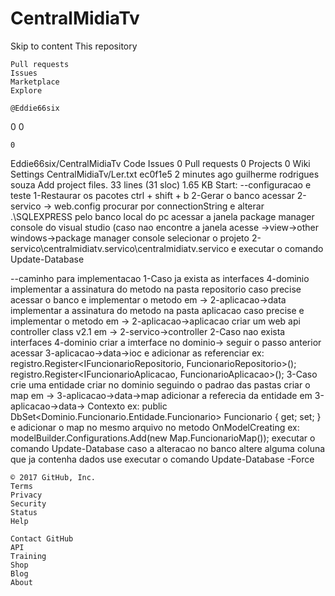 # CentralMidiaTv

Skip to content
This repository

    Pull requests
    Issues
    Marketplace
    Explore

    @Eddie66six

0
0

    0

Eddie66six/CentralMidiaTv
Code
Issues 0
Pull requests 0
Projects 0
Wiki
Settings
CentralMidiaTv/Ler.txt
ec0f1e5 2 minutes ago
guilherme rodrigues souza Add project files.
33 lines (31 sloc) 1.65 KB
Start:
--configuracao e teste
1-Restaurar os pacotes
	ctrl + shift + b
2-Gerar o banco
	acessar 2-servico -> web.config procurar por connectionString e alterar .\SQLEXPRESS pelo banco local do pc
	acessar a janela package manager console do visual studio (caso nao encontre a janela acesse
	->view->other windows->package manager console
	selecionar o projeto 2-servico\centralmidiatv.servico\centralmidiatv.servico e executar o comando Update-Database

--caminho para implementacao
1-Caso ja exista as interfaces 4-dominio
	implementar a assinatura do metodo na pasta repositorio caso precise acessar o banco e implementar o metodo em
	-> 2-aplicacao->data
	implementar a assinatura do metodo na pasta aplicacao caso precise e implementar o metodo em
	-> 2-aplicacao->aplicacao
	criar um web api controller class v2.1 em -> 2-servico->controller
2-Caso nao exista interfaces 4-dominio
	criar a imterface no dominio-> seguir o passo anterior
	acessar 3-aplicacao->data->ioc e adicionar as referenciar ex:
	registro.Register<IFuncionarioRepositorio, FuncionarioRepositorio>();
    registro.Register<IFuncionarioAplicacao, FuncionarioAplicacao>();
3-Caso crie uma entidade
	criar no dominio seguindo o padrao das pastas
	criar o map em -> 3-aplicacao->data->map
	adicionar a referecia da entidade em 3-aplicacao->data-> Contexto
	ex: public DbSet<Dominio.Funcionario.Entidade.Funcionario> Funcionario { get; set; }
	e adicionar o map no mesmo arquivo no metodo OnModelCreating
	ex: modelBuilder.Configurations.Add(new Map.FuncionarioMap());
	executar o comando Update-Database
	caso a alteracao no banco altere alguma coluna que ja contenha dados use
	executar o comando Update-Database -Force
	

    © 2017 GitHub, Inc.
    Terms
    Privacy
    Security
    Status
    Help

    Contact GitHub
    API
    Training
    Shop
    Blog
    About

